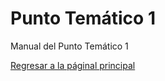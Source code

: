 # Punto Temático 1
Manual del Punto Temático 1

[Regresar a la páginal principal](https://github.com/Computational-Economics-Peru/repositories-structure-CE)
